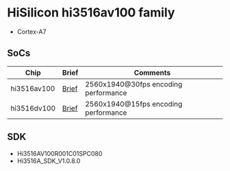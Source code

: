 # HiSilicon hi3516av100 family

* Cortex-A7

## SoCs

|Chip       |Brief                   |Comments|
|-----------|------------------------|--------|
|hi3516av100|[Brief](hi3516av100.pdf)|2560x1940@30fps encoding performance|
|hi3516dv100|[Brief](hi3516dv100.pdf)|2560x1940@15fps encoding performance|

## SDK

* Hi3516AV100R001C01SPC080
* Hi3516A_SDK_V1.0.8.0
